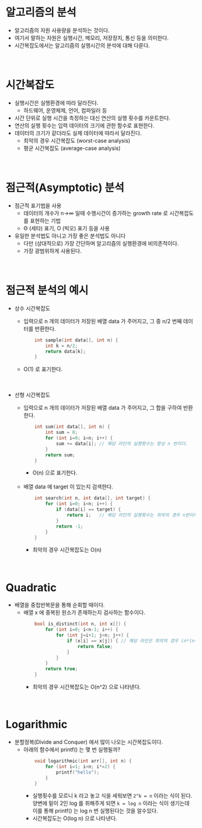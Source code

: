 # 알고리즘의 분석
- 알고리즘의 자원 사용량을 분석하는 것이다.
- 여기서 말하는 자원은 실행시간, 메모리, 저장장치, 통신 등을 의미한다.
- 시간복잡도에서는 알고리즘의 실행시간의 분석에 대해 다룬다.
</br></br></br>


# 시간복잡도
- 실행시간은 실행환경에 따라 달라진다.
    - 하드웨어, 운영체제, 언어, 컴파일러 등
- 시간 단위로 실행 시간을 측정하는 대신 연산의 실행 횟수를 카운트한다.
- 연산의 실행 횟수는 입력 데이터의 크기에 관한 함수로 표현한다.
- 데이터의 크기가 같더라도 실제 데이터에 따라서 달라진다.
    - 최악의 경우 시간복잡도 (worst-case analysis)
    - 평균 시간복잡도 (average-case analysis)
</br></br></br>


# 점근적(Asymptotic) 분석
- 점근적 표기법을 사용
    - 데이터의 개수가 n->∞ 일때 수행시간이 증가하는 growth rate 로 시간복잡도를 표현하는 기법
    - Θ (세타) 표기, O (빅오) 표기 등을 사용
- 유일한 분석법도 아니고 가장 좋은 분석법도 아니다
    - 다만 (상대적으로) 가장 간단하며 알고리즘의 실행환경에 비의존적이다.
    - 가장 광범위하게 사용된다. 
</br></br></br>


# 점근적 분석의 예시
- 상수 시간복잡도
    - 입력으로 n 개의 데이터가 저장된 배열 data 가 주어지고, 그 중 n/2 번째 데이터를 반환한다.
        ```C
            int sample(int data[], int n) {
                int k = n/2;
                return data[k];
            }
        ```
    - O(1) 로 표기한다.
</br></br></br>

- 선형 시간복잡도
    - 입력으로 n 개의 데이터가 저장된 배열 data 가 주어지고, 그 합을 구하여 반환한다. 
        ```C
            int sum(int data[], int n) {
                int sum = 0;
                for (int i=0; i<n; i++) {
                    sum += data[i]; // 해당 라인의 실행횟수는 항상 n 번이다.
                }
                return sum;
            }
        ```
        - O(n) 으로 표기한다.
        </br></br>
    - 배열 data 에 target 이 있는지 검색한다.
        ```C
            int search(int n, int data[], int target) {
                for (int i=0; i<n; i++) {
                    if (data[i] == target) {
                        return i;   // 해당 라인의 실행횟수는 최악의 경우 n번이다.
                    }
                    return -1;
                }
            }
        ```
        - 최악의 경우 시간복잡도는 O(n)
</br></br></br>

# Quadratic
- 배열을 중첩반복문을 통해 순회할 때이다.
    - 배열 x 에 중복된 원소가 존재하는지 검사하는 함수이다.
        ```C
            bool is_distinct(int n, int x[]) {
                for (int i=0; i<n-1; i++) {
                    for (int j=i+1; j<n; j++) {
                        if (x[i] == x[j]) { // 해당 라인은 최악의 경우 (n*(n-1)) / 2 번 실행된다.
                            return false;   
                        }
                    }
                }
                return true;
            }
        ```
        - 최악의 경우 시간복잡도는 O(n^2) 으로 나타낸다.
</br></br></br>


# Logarithmic
- 분할정복(Divide and Conquer) 에서 많이 나오는 시간복잡도이다.
    - 아래의 함수에서 printf() 는 몇 번 실행될까?
        ```C
            void logarithmic(int arr[], int n) {
                for (int i=1; i<n; i*=2) {
                    printf("hello");
                }
            }
        ```
        - 실행횟수를 모르니 k 라고 놓고 식을 세워보면 `2^k = n` 이라는 식이 된다. 양변에 밑이 2인 log 를 취해주게 되면 `k = log n` 이라는 식이 생기는데 이를 통해 printf() 는 log n 번 실행된다는 것을 알수있다.
        - 시간복잡도는 O(log n) 으로 나타낸다.